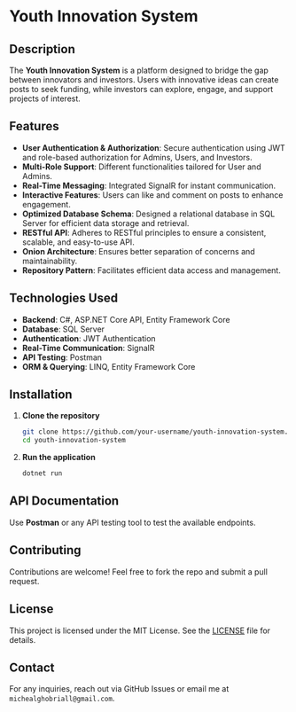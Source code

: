 # Youth Innovation System

## Description
The **Youth Innovation System** is a platform designed to bridge the gap between innovators and investors. Users with innovative ideas can create posts to seek funding, while investors can explore, engage, and support projects of interest.

## Features
- **User Authentication & Authorization**: Secure authentication using JWT and role-based authorization for Admins, Users, and Investors.
- **Multi-Role Support**: Different functionalities tailored for User and Admins.
- **Real-Time Messaging**: Integrated SignalR for instant communication.
- **Interactive Features**: Users can like and comment on posts to enhance engagement.
- **Optimized Database Schema**: Designed a relational database in SQL Server for efficient data storage and retrieval.
- **RESTful API**: Adheres to RESTful principles to ensure a consistent, scalable, and easy-to-use API.
- **Onion Architecture**: Ensures better separation of concerns and maintainability.
- **Repository Pattern**: Facilitates efficient data access and management.

## Technologies Used
- **Backend**: C#, ASP.NET Core API, Entity Framework Core
- **Database**: SQL Server
- **Authentication**: JWT Authentication
- **Real-Time Communication**: SignalR
- **API Testing**: Postman
- **ORM & Querying**: LINQ, Entity Framework Core

## Installation
1. **Clone the repository**
   ```sh
   git clone https://github.com/your-username/youth-innovation-system.git
   cd youth-innovation-system
   ```
2. **Run the application**
   ```sh
   dotnet run
   ```

## API Documentation
Use **Postman** or any API testing tool to test the available endpoints.

## Contributing
Contributions are welcome! Feel free to fork the repo and submit a pull request.

## License
This project is licensed under the MIT License. See the [LICENSE](LICENSE) file for details.

## Contact
For any inquiries, reach out via GitHub Issues or email me at `michealghobriall@gmail.com`.
